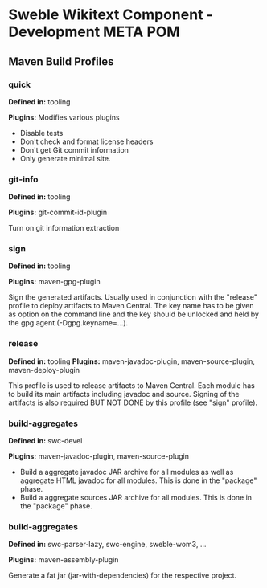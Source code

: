 # Sweble Wikitext Component - Development META POM

## Maven Build Profiles

### quick

**Defined in:** tooling

**Plugins:** Modifies various plugins

- Disable tests
- Don't check and format license headers
- Don't get Git commit information
- Only generate minimal site.

### git-info

**Defined in:** tooling

**Plugins:** git-commit-id-plugin

Turn on git information extraction

### sign

**Defined in:** tooling

**Plugins:** maven-gpg-plugin

Sign the generated artifacts. Usually used in conjunction with the "release"
profile to deploy artifacts to Maven Central. The key name has to be given as
option on the command line and the key should be unlocked and held by the gpg
agent (-Dgpg.keyname=...).

### release

**Defined in:** tooling
**Plugins:** maven-javadoc-plugin, maven-source-plugin, maven-deploy-plugin

This profile is used to release artifacts to Maven Central. Each module has to
build its main artifacts including javadoc and source. Signing of the artifacts
is also required BUT NOT DONE by this profile (see "sign" profile).

### build-aggregates

**Defined in:** swc-devel

**Plugins:** maven-javadoc-plugin, maven-source-plugin

- Build a aggregate javadoc JAR archive for all modules as well as aggregate HTML javadoc for all modules. This is done in the "package" phase.
- Build a aggregate sources JAR archive for all modules. This is done in the "package" phase.

### build-aggregates

**Defined in:**  swc-parser-lazy, swc-engine, sweble-wom3, ...

**Plugins:** maven-assembly-plugin

Generate a fat jar (jar-with-dependencies) for the respective project.
